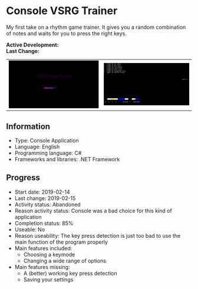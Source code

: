 # Console VSRG Trainer
My first take on a rhythm game trainer. It gives you a random combination of notes and waits for you to press the right keys.

**Active Development:** <br>
**Last Change:** <br>

| | |
| :---: | :---: |
| ![Loading_Screen](/Screenshots/1-Loading_Screen.png) | ![In_Game](/Screenshots/2-In_Game.png) |

## Information
- Type: Console Application
- Language: English
- Programming language: C#
- Frameworks and libraries: .NET Framework

## Progress
- Start date: 2019-02-14
- Last change: 2019-02-15
- Activity status: Abandoned
- Reason activity status: Console was a bad choice for this kind of application
- Completion status: 85%
- Useable: No
- Reason useability: The key press detection is just too bad to use the main function of the program properly
- Main features included: 
	- Choosing a keymode
	- Changing a wide range of options
- Main features missing: 
	- A (better) working key press detection
	- Saving your settings
